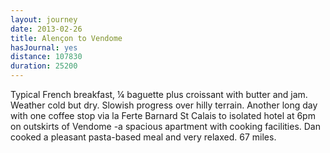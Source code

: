 ```yaml
---
layout: journey
date: 2013-02-26
title: Alençon to Vendome
hasJournal: yes
distance: 107830
duration: 25200
---
```

Typical French breakfast, ¼ baguette plus croissant with butter and jam. Weather cold but dry. Slowish progress over hilly terrain.  Another long day with one coffee stop via la Ferte Barnard St Calais to isolated hotel at 6pm on outskirts of Vendome -a spacious apartment with cooking facilities. Dan cooked a pleasant pasta-based meal and very relaxed. 67 miles.